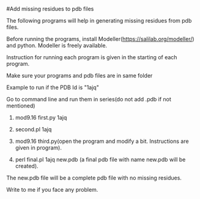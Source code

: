 #Add missing residues to pdb files

The following programs will help in generating missing residues from pdb files. 

Before running the programs, install Modeller(https://salilab.org/modeller/) and python. Modeller is freely available.

Instruction for running each program is given in the starting of each program.

Make sure your programs and pdb files are in same folder

Example to run if the PDB Id is "1ajq"

Go to command line and run them in series(do not add .pdb if not mentioned)

1. mod9.16 first.py 1ajq

2. second.pl 1ajq

3. mod9.16 third.py(open the program and modify a bit. Instructions are given in program).

4. perl final.pl 1ajq new.pdb (a final pdb file with name new.pdb will be created).

The new.pdb file will be a complete pdb file with no missing residues.

Write to me if you face any problem.
